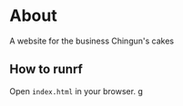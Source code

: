 # About

A website for the business Chingun's cakes

## How to runrf

Open `index.html` in your browser. 
g

